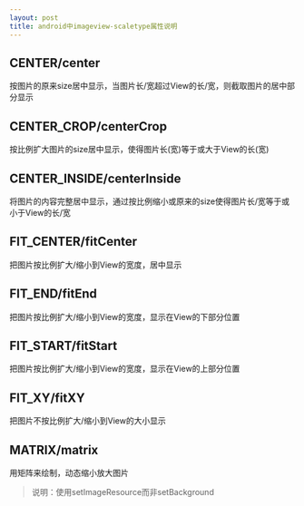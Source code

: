 ```yaml
---
layout: post
title: android中imageview-scaletype属性说明
---
```


## CENTER/center

按图片的原来size居中显示，当图片长/宽超过View的长/宽，则截取图片的居中部分显示

## CENTER_CROP/centerCrop

按比例扩大图片的size居中显示，使得图片长(宽)等于或大于View的长(宽)

## CENTER_INSIDE/centerInside

将图片的内容完整居中显示，通过按比例缩小或原来的size使得图片长/宽等于或小于View的长/宽

## FIT_CENTER/fitCenter

把图片按比例扩大/缩小到View的宽度，居中显示

## FIT_END/fitEnd

把图片按比例扩大/缩小到View的宽度，显示在View的下部分位置

## FIT_START/fitStart

把图片按比例扩大/缩小到View的宽度，显示在View的上部分位置

## FIT_XY/fitXY

把图片不按比例扩大/缩小到View的大小显示

## MATRIX/matrix

用矩阵来绘制，动态缩小放大图片

> 说明：使用setImageResource而非setBackground
